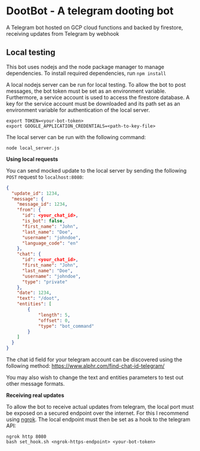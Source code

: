 # DootBot - A telegram dooting bot

A Telegram bot hosted on GCP cloud functions and backed by firestore, receiving updates from Telegram by webhook

## Local testing

This bot uses nodejs and the node package manager to manage dependencies.
To install required dependencies, run `npm install`

A local nodejs server can be run for local testing.
To allow the bot to post messages, the bot token must be set as an environment variable.
Furthermore, a service account is used to access the firestore database. A key for the service account
must be downloaded and its path set as an environment variable for authentication of the local server.
```
export TOKEN=<your-bot-token>
export GOOGLE_APPLICATION_CREDENTIALS=<path-to-key-file>
```

The local server can be run with the following command:
```
node local_server.js
```

**Using local requests**

You can send mocked update to the local server by sending the following `POST` request to `localhost:8080`:

```json
{
  "update_id": 1234,
  "message": {
    "message_id": 1234,
    "from": {
      "id": <your_chat_id>,
      "is_bot": false,
      "first_name": "John",
      "last_name": "Doe",
      "username": "johndoe",
      "language_code": "en"
    },
    "chat": {
      "id": <your_chat_id>,
      "first_name": "John",
      "last_name": "Doe",
      "username": "johndoe",
      "type": "private"
    },
    "date": 1234,
    "text": "/doot",
    "entities": [
        {
            "length": 5,
            "offset": 0,
            "type": "bot_command"
        }
    ]
  }
}
```

The chat id field for your telegram account can be discovered using the following method: https://www.alphr.com/find-chat-id-telegram/

You may also wish to change the text and entities parameters to test out other message formats.

**Receiving real updates**

To allow the bot to receive actual updates from telegram, the local port must be exposed on
a secured endpoint over the internet. For this I recommend using [ngrok](https://ngrok.com/).
The local endpoint must then be set as a hook to the telegram API:
```
ngrok http 8080
bash set_hook.sh <ngrok-https-endpoint> <your-bot-token>
```